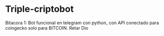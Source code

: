 # Triple-criptobot
Bitacora 1: Bot funcional en telegram con python, con API conectado para coingecko solo para BITCOIN. Retar Dio
